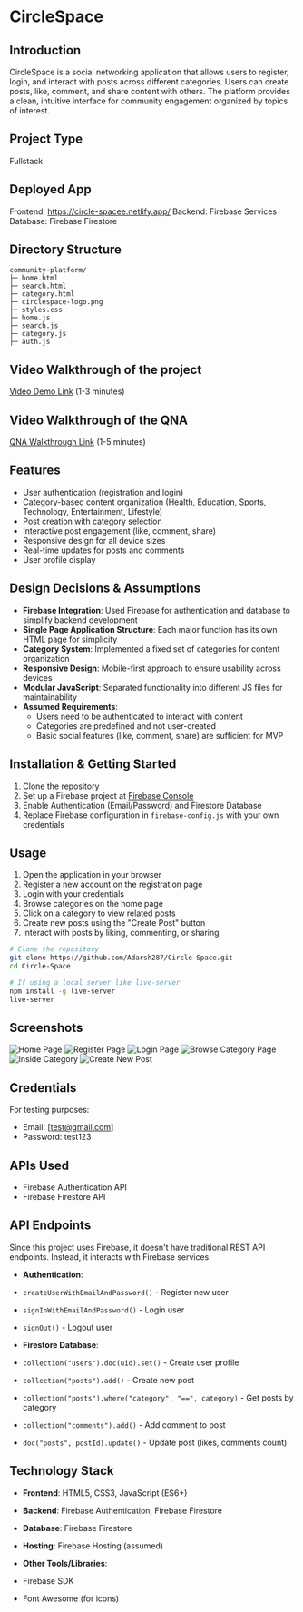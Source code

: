 # CircleSpace

## Introduction
CircleSpace is a social networking application that allows users to register, login, and interact with posts across different categories. Users can create posts, like, comment, and share content with others. The platform provides a clean, intuitive interface for community engagement organized by topics of interest.

## Project Type
Fullstack

## Deployed App
Frontend: https://circle-spacee.netlify.app/
Backend: Firebase Services
Database: Firebase Firestore

## Directory Structure
```
community-platform/
├─ home.html
├─ search.html
├─ category.html
├─ circlespace-logo.png
├─ styles.css
├─ home.js
├─ search.js
├─ category.js
├─ auth.js
```

## Video Walkthrough of the project
[Video Demo Link](https://youtu.be/xzKS6aDJMJE) (1-3 minutes)

## Video Walkthrough of the QNA
[QNA Walkthrough Link](https://youtu.be/RE4dCV8QKCc) (1-5 minutes)

## Features
- User authentication (registration and login)
- Category-based content organization (Health, Education, Sports, Technology, Entertainment, Lifestyle)
- Post creation with category selection
- Interactive post engagement (like, comment, share)
- Responsive design for all device sizes
- Real-time updates for posts and comments
- User profile display

## Design Decisions & Assumptions
- **Firebase Integration**: Used Firebase for authentication and database to simplify backend development
- **Single Page Application Structure**: Each major function has its own HTML page for simplicity
- **Category System**: Implemented a fixed set of categories for content organization
- **Responsive Design**: Mobile-first approach to ensure usability across devices
- **Modular JavaScript**: Separated functionality into different JS files for maintainability
- **Assumed Requirements**:
  - Users need to be authenticated to interact with content
  - Categories are predefined and not user-created
  - Basic social features (like, comment, share) are sufficient for MVP

## Installation & Getting Started
1. Clone the repository
2. Set up a Firebase project at [Firebase Console](https://console.firebase.google.com/)
3. Enable Authentication (Email/Password) and Firestore Database
4. Replace Firebase configuration in `firebase-config.js` with your own credentials

## Usage

1. Open the application in your browser
2. Register a new account on the registration page
3. Login with your credentials
4. Browse categories on the home page
5. Click on a category to view related posts
6. Create new posts using the "Create Post" button
7. Interact with posts by liking, commenting, or sharing

```bash
# Clone the repository
git clone https://github.com/Adarsh287/Circle-Space.git
cd Circle-Space

# If using a local server like live-server
npm install -g live-server
live-server

```
## Screenshots

![Home Page](assets/image.png)
![Register Page](assets/image1.png)
![Login Page](assets/image2.png)
![Browse Category Page](assets/image3.png)
![Inside Category](assets/image4.png)
![Create New Post](assets/image5.png)


## Credentials

For testing purposes:

- Email: [test@gmail.com]
- Password: test123


## APIs Used

- Firebase Authentication API
- Firebase Firestore API


## API Endpoints

Since this project uses Firebase, it doesn't have traditional REST API endpoints. Instead, it interacts with Firebase services:

- **Authentication**:

- `createUserWithEmailAndPassword()` - Register new user
- `signInWithEmailAndPassword()` - Login user
- `signOut()` - Logout user


- **Firestore Database**:

- `collection("users").doc(uid).set()` - Create user profile
- `collection("posts").add()` - Create new post
- `collection("posts").where("category", "==", category)` - Get posts by category
- `collection("comments").add()` - Add comment to post
- `doc("posts", postId).update()` - Update post (likes, comments count)


## Technology Stack

- **Frontend**: HTML5, CSS3, JavaScript (ES6+)
- **Backend**: Firebase Authentication, Firebase Firestore
- **Database**: Firebase Firestore
- **Hosting**: Firebase Hosting (assumed)
- **Other Tools/Libraries**:

- Firebase SDK
- Font Awesome (for icons)
